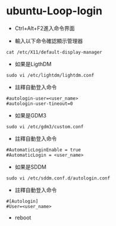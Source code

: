 # ubuntu-Loop-login

- Ctrl+Alt+F2進入命令界面

- 輸入以下命令確認顯示管理器
```
cat /etc/X11/default-display-manager
```
- 如果是LigthDM
```
sudo vi /etc/lightdm/lightdm.conf
```
- 註釋自動登入命令
```
#autologin-user=<user_name>
#autologin-user-tineout=0
```
- 如果是GDM3
```
sudo vi /etc/gdm3/custom.conf
```
- 註釋自動登入命令
```
#AutomaticLoginEnable = true
#AutomaticLogin = <user_name>
```
- 如果是SDDM
```
sudo vi /etc/sddm.conf.d/autologin.conf
```
- 註釋自動登入命令
```
#[Autologin]
#User=<user_name>
```
- reboot

